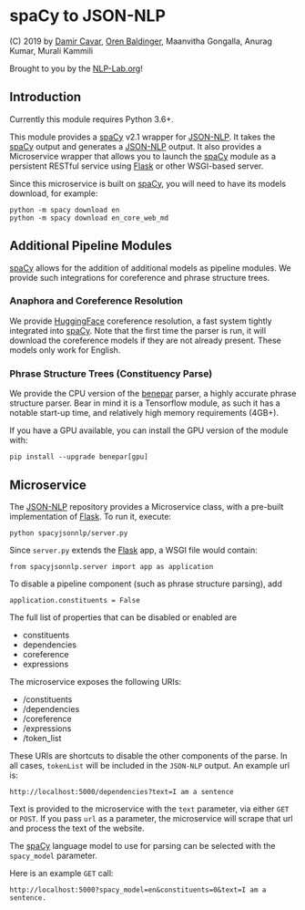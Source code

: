 # spaCy to JSON-NLP

(C) 2019 by [Damir Cavar], [Oren Baldinger], Maanvitha Gongalla, Anurag Kumar, Murali Kammili

Brought to you by the [NLP-Lab.org]!


## Introduction

Currently this module requires Python 3.6+.

This module provides a [spaCy] v2.1 wrapper for [JSON-NLP]. It takes the [spaCy] output and generates a [JSON-NLP] output. It also provides a Microservice wrapper that allows you to launch the [spaCy] module as a persistent RESTful service using [Flask] or other WSGI-based server.

Since this microservice is built on [spaCy], you will need to have its models download, for example:

    python -m spacy download en
    python -m spacy download en_core_web_md

## Additional Pipeline Modules

[spaCy] allows for the addition of additional models as pipeline modules. We provide such integrations for coreference and phrase structure trees.

### Anaphora and Coreference Resolution

We provide [HuggingFace] coreference resolution, a fast system tightly integrated into [spaCy]. Note that the first time the parser is run, it will download the coreference models if they are not already present. These models only work for English.

### Phrase Structure Trees (Constituency Parse)

We provide the CPU version of the [benepar] parser, a highly accurate phrase structure parser. Bear in mind it is a Tensorflow module, as such it has a notable start-up time, and relatively high memory requirements (4GB+).

If you have a GPU available, you can install the GPU version of the module with:

    pip install --upgrade benepar[gpu] 

## Microservice

The [JSON-NLP] repository provides a Microservice class, with a pre-built implementation of [Flask]. To run it, execute:
    
    python spacyjsonnlp/server.py
 
Since `server.py` extends the [Flask] app, a WSGI file would contain:

    from spacyjsonnlp.server import app as application
    
To disable a pipeline component (such as phrase structure parsing), add

    application.constituents = False
    
The full list of properties that can be disabled or enabled are
- constituents
- dependencies
- coreference
- expressions

The microservice exposes the following URIs:
- /constituents
- /dependencies
- /coreference
- /expressions
- /token_list

These URIs are shortcuts to disable the other components of the parse. In all cases, `tokenList` will be included in the `JSON-NLP` output. An example url is:

    http://localhost:5000/dependencies?text=I am a sentence

Text is provided to the microservice with the `text` parameter, via either `GET` or `POST`. If you pass `url` as a parameter, the microservice will scrape that url and process the text of the website.

The [spaCy] language model to use for parsing can be selected with the `spacy_model` parameter.

Here is an example `GET` call:

    http://localhost:5000?spacy_model=en&constituents=0&text=I am a sentence.

[Damir Cavar]: http://damir.cavar.me/ "Damir Cavar"
[Oren Baldinger]: https://oren.baldinger.me/ "Oren Baldinger"
[NLP-Lab.org]: http://nlp-lab.org/ "NLP-Lab.org"
[JSON-NLP]: https://github.com/dcavar/JSON-NLP "JSON-NLP"
[Flair]: https://github.com/zalandoresearch/flair "Flair"
[spaCy]: https://spacy.io/ "spaCy"
[NLTK]: http://nltk.org/ "Natural Language Processing Toolkit"
[Polyglot]: https://github.com/aboSamoor/polyglot "Polyglot"
[Xrenner]: https://github.com/amir-zeldes/xrenner "Xrenner"
[CONLL-U]: https://universaldependencies.org/format.html "CONLL-U"
[Flask]: http://flask.pocoo.org/ "Flask"
[HuggingFace]: https://github.com/huggingface/neuralcoref/ "Hugging Face"
[benepar]: https://github.com/nikitakit/self-attentive-parser "Berkeley Neural Parser"
